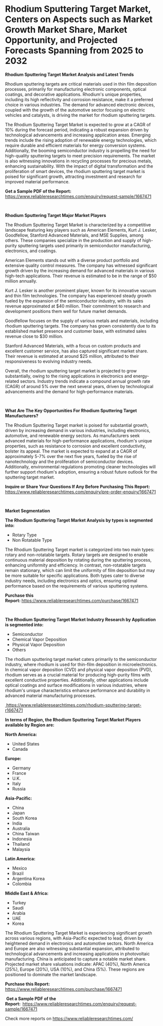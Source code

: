 <p><h1>Rhodium Sputtering Target Market, Centers on Aspects such as Market Growth Market Share, Market Opportunity, and Projected Forecasts Spanning from 2025 to 2032</h1></p><p><strong>Rhodium Sputtering Target Market Analysis and Latest Trends</strong></p>
<p><p>Rhodium sputtering targets are critical materials used in thin film deposition processes, primarily for manufacturing electronic components, optical coatings, and decorative applications. Rhodium's unique properties, including its high reflectivity and corrosion resistance, make it a preferred choice in various industries. The demand for advanced electronic devices, coupled with the growth of the automotive sector focusing on electric vehicles and catalysts, is driving the market for rhodium sputtering targets.</p><p>The Rhodium Sputtering Target Market is expected to grow at a CAGR of 10% during the forecast period, indicating a robust expansion driven by technological advancements and increasing application areas. Emerging trends include the rising adoption of renewable energy technologies, which require durable and efficient materials for energy conversion systems. Additionally, the booming semiconductor industry is propelling the need for high-quality sputtering targets to meet precision requirements. The market is also witnessing innovations in recycling processes for precious metals, enhancing sustainability. With the impact of digital transformation and the proliferation of smart devices, the rhodium sputtering target market is poised for significant growth, attracting investment and research for improved material performance.</p></p>
<p><strong>Get a Sample PDF of the Report:&nbsp;</strong> <a href="https://www.reliableresearchtimes.com/enquiry/request-sample/1667471?utm_campaign=2232&utm_medium=2&utm_source=Github&utm_content=ia&utm_term=07032025&utm_id=rhodium-sputtering-target">https://www.reliableresearchtimes.com/enquiry/request-sample/1667471</a></p>
<p>&nbsp;</p>
<p><strong>Rhodium Sputtering Target Major Market Players</strong></p>
<p><p>The Rhodium Sputtering Target Market is characterized by a competitive landscape featuring key players such as American Elements, Kurt J. Lesker, Goodfellow, Stanford Advanced Materials, and MSE Supplies, among others. These companies specialize in the production and supply of high-purity sputtering targets used primarily in semiconductor manufacturing, electronics, and coatings.</p><p>American Elements stands out with a diverse product portfolio and extensive quality control measures. The company has witnessed significant growth driven by the increasing demand for advanced materials in various high-tech applications. Their revenue is estimated to be in the range of $50 million annually.</p><p>Kurt J. Lesker is another prominent player, known for its innovative vacuum and thin film technologies. The company has experienced steady growth fueled by the expansion of the semiconductor industry, with its sales revenue approximated at $40 million. Their commitment to research and development positions them well for future market demands.</p><p>Goodfellow focuses on the supply of various metals and materials, including rhodium sputtering targets. The company has grown consistently due to its established market presence and customer base, with estimated sales revenue close to $30 million.</p><p>Stanford Advanced Materials, with a focus on custom products and excellent customer service, has also captured significant market share. Their revenue is estimated at around $25 million, attributed to their responsiveness to evolving industry needs.</p><p>Overall, the rhodium sputtering target market is projected to grow substantially, owing to the rising applications in electronics and energy-related sectors. Industry trends indicate a compound annual growth rate (CAGR) of around 5% over the next several years, driven by technological advancements and the demand for high-performance materials.</p></p>
<p>&nbsp;</p>
<p><strong>What Are The Key Opportunities For Rhodium Sputtering Target Manufacturers?</strong></p>
<p><p>The Rhodium Sputtering Target market is poised for substantial growth, driven by increasing demand in various industries, including electronics, automotive, and renewable energy sectors. As manufacturers seek advanced materials for high-performance applications, rhodium's unique properties, such as resistance to corrosion and excellent conductivity, bolster its appeal. The market is expected to expand at a CAGR of approximately 5-7% over the next five years, fueled by the rise of nanotechnology and the proliferation of semiconductor devices. Additionally, environmental regulations promoting cleaner technologies will further support rhodium's adoption, ensuring a robust future outlook for the sputtering target market.</p></p>
<p><strong>Inquire or Share Your Questions If Any Before Purchasing This Report:</strong> <a href="https://www.reliableresearchtimes.com/enquiry/pre-order-enquiry/1667471?utm_campaign=2232&utm_medium=2&utm_source=Github&utm_content=ia&utm_term=07032025&utm_id=rhodium-sputtering-target">https://www.reliableresearchtimes.com/enquiry/pre-order-enquiry/1667471</a></p>
<p>&nbsp;</p>
<p><strong>Market Segmentation</strong></p>
<p><strong>The Rhodium Sputtering Target Market Analysis by types is segmented into:</strong></p>
<p><ul><li>Rotary Type</li><li>Non Rotatable Type</li></ul></p>
<p><p>The Rhodium Sputtering Target market is categorized into two main types: rotary and non-rotatable targets. Rotary targets are designed to enable continuous material deposition by rotating during the sputtering process, enhancing uniformity and efficiency. In contrast, non-rotatable targets remain stationary, which can limit the uniformity of film deposition but may be more suitable for specific applications. Both types cater to diverse industry needs, including electronics and optics, ensuring optimal performance based on the requirements of various sputtering systems.</p></p>
<p><strong>Purchase this Report:&nbsp;</strong><a href="https://www.reliableresearchtimes.com/purchase/1667471?utm_campaign=2232&utm_medium=2&utm_source=Github&utm_content=ia&utm_term=07032025&utm_id=rhodium-sputtering-target">https://www.reliableresearchtimes.com/purchase/1667471</a></p>
<p>&nbsp;</p>
<p><strong>The Rhodium Sputtering Target Market Industry Research by Application is segmented into:</strong></p>
<p><ul><li>Semiconductor</li><li>Chemical Vapor Deposition</li><li>Physical Vapor Deposition</li><li>Others</li></ul></p>
<p><p>The rhodium sputtering target market caters primarily to the semiconductor industry, where rhodium is used for thin-film deposition in microelectronics. In chemical vapor deposition (CVD) and physical vapor deposition (PVD), rhodium serves as a crucial material for producing high-purity films with excellent conductive properties. Additionally, other applications include optical coatings and surface modifications in various industries, where rhodium's unique characteristics enhance performance and durability in advanced material manufacturing processes.</p></p>
<p><a href="https://www.reliableresearchtimes.com/rhodium-sputtering-target-r1667471?utm_campaign=2232&utm_medium=2&utm_source=Github&utm_content=ia&utm_term=07032025&utm_id=rhodium-sputtering-target">&nbsp;https://www.reliableresearchtimes.com/rhodium-sputtering-target-r1667471</a></p>
<p><strong>In terms of Region, the Rhodium Sputtering Target Market Players available by Region are:</strong></p>
<p>
    <p> <strong> North America: </strong>
        <ul>
            <li>United States</li>
            <li>Canada</li>
        </ul>
        </p> 
    <p> <strong> Europe: </strong>
        <ul>
            <li>Germany</li>
            <li>France</li>
            <li>U.K.</li>
            <li>Italy</li>
            <li>Russia</li>
        </ul>
        </p> 
    <p> <strong> Asia-Pacific: </strong>
        <ul>
            <li>China</li>
            <li>Japan</li>
            <li>South Korea</li>
            <li>India</li>
            <li>Australia</li>
            <li>China Taiwan</li>
            <li>Indonesia</li>
            <li>Thailand</li>
            <li>Malaysia</li>
        </ul>
        </p> 
    <p> <strong> Latin America: </strong>
        <ul>
            <li>Mexico</li>
            <li>Brazil</li>
            <li>Argentina Korea</li>
            <li>Colombia</li>
        </ul>
        </p> 
    <p> <strong> Middle East & Africa: </strong>
        <ul>
            <li>Turkey</li>
            <li>Saudi</li>
            <li>Arabia</li>
            <li>UAE</li>
            <li>Korea</li>
        </ul>
    </p>
    </p>
<p><p>The Rhodium Sputtering Target Market is experiencing significant growth across various regions, with Asia-Pacific expected to lead, driven by heightened demand in electronics and automotive sectors. North America and Europe are also witnessing substantial expansion, attributed to technological advancements and increasing applications in photovoltaic manufacturing. China is anticipated to capture a notable market share. Projected market share valuations indicate: APAC (40%), North America (25%), Europe (20%), USA (10%), and China (5%). These regions are positioned to dominate the market landscape.</p></p>
<p><strong>Purchase this Report: </strong><a href="https://www.reliableresearchtimes.com/purchase/1667471?utm_campaign=2232&utm_medium=2&utm_source=Github&utm_content=ia&utm_term=07032025&utm_id=rhodium-sputtering-target">https://www.reliableresearchtimes.com/purchase/1667471</a></p>
<p>&nbsp;<strong>Get a Sample PDF of the Report:&nbsp;&nbsp;</strong><a href="https://www.reliableresearchtimes.com/enquiry/request-sample/1667471?utm_campaign=2232&utm_medium=2&utm_source=Github&utm_content=ia&utm_term=07032025&utm_id=rhodium-sputtering-target">https://www.reliableresearchtimes.com/enquiry/request-sample/1667471</a></p>
<p><strong></strong></p>
<p>Check more reports on <a href="https://www.reliableresearchtimes.com/?utm_campaign=2232&utm_medium=2&utm_source=Github&utm_content=ia&utm_term=07032025&utm_id=rhodium-sputtering-target">https://www.reliableresearchtimes.com/</a></p>
